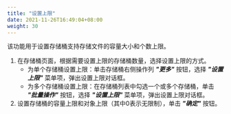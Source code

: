 ```yaml
---
title: "设置上限"
date: 2021-11-26T16:49:04+08:00
weight: 30
---
```


该功能用于设置存储桶支持存储文件的容量大小和个数上限。

1. 在存储桶页面，根据需要设置上限的存储桶数量，选择设置上限的方式。
    - 为单个存储桶设置上限：单击存储桶右侧操作列 **_"更多"_** 按钮，选择 **_"设置上限"_** 菜单项，弹出设置上限对话框。
    - 为多个存储桶设置上限：在存储桶列表中勾选一个或多个存储桶，单击 **_"批量操作"_** 按钮，选择 **_"设置上限"_** 菜单项，弹出设置上限对话框。
2. 设置存储桶的容量上限和对象上限（其中0表示无限制），单击 **_"确定"_** 按钮。
